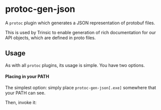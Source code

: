 # protoc-gen-json

A `protoc` plugin which generates a JSON representation of protobuf files.

This is used by Trinsic to enable generation of rich documentation for our API objects, which are defined in proto files.

## Usage

As with all `protoc` plugins, its usage is simple. You have two options.

#### Placing in your PATH

The simplest option: simply place `protoc-gen-json[.exe]` somewhere that your PATH can see.

Then, invoke it:

